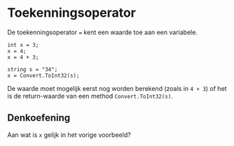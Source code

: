 # Toekenningsoperator

De toekenningsoperator `=` kent een waarde toe aan een variabele.

```
int x = 3;
x = 4;
x = 4 + 3;

string s = "34";
x = Convert.ToInt32(s);
```

De waarde moet mogelijk eerst nog worden berekend (zoals in `4 + 3`) of het is
de return-waarde van een method `Convert.ToInt32(s)`.

## Denkoefening

Aan wat is `x` gelijk in het vorige voorbeeld?

